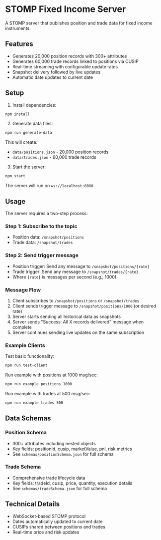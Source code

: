 # STOMP Fixed Income Server

A STOMP server that publishes position and trade data for fixed income instruments.

## Features

- Generates 20,000 position records with 300+ attributes
- Generates 60,000 trade records linked to positions via CUSIP
- Real-time streaming with configurable update rates
- Snapshot delivery followed by live updates
- Automatic date updates to current date

## Setup

1. Install dependencies:
```bash
npm install
```

2. Generate data files:
```bash
npm run generate-data
```

This will create:
- `data/positions.json` - 20,000 position records
- `data/trades.json` - 60,000 trade records

3. Start the server:
```bash
npm start
```

The server will run on `ws://localhost:8080`

## Usage

The server requires a two-step process:

### Step 1: Subscribe to the topic
- Position data: `/snapshot/positions`
- Trade data: `/snapshot/trades`

### Step 2: Send trigger message
- Position trigger: Send any message to `/snapshot/positions/{rate}`
- Trade trigger: Send any message to `/snapshot/trades/{rate}`
- Where `{rate}` is messages per second (e.g., 1000)

### Message Flow

1. Client subscribes to `/snapshot/positions` or `/snapshot/trades`
2. Client sends trigger message to `/snapshot/positions/1000` (or desired rate)
3. Server starts sending all historical data as snapshots
4. Server sends "Success: All X records delivered" message when complete
5. Server continues sending live updates on the same subscription

### Example Clients

Test basic functionality:
```bash
npm run test-client
```

Run example with positions at 1000 msg/sec:
```bash
npm run example positions 1000
```

Run example with trades at 500 msg/sec:
```bash
npm run example trades 500
```

## Data Schemas

### Position Schema
- 300+ attributes including nested objects
- Key fields: positionId, cusip, marketValue, pnl, risk metrics
- See `schemas/positionSchema.json` for full schema

### Trade Schema
- Comprehensive trade lifecycle data
- Key fields: tradeId, cusip, price, quantity, execution details
- See `schemas/tradeSchema.json` for full schema

## Technical Details

- WebSocket-based STOMP protocol
- Dates automatically updated to current date
- CUSIPs shared between positions and trades
- Real-time price and risk updates